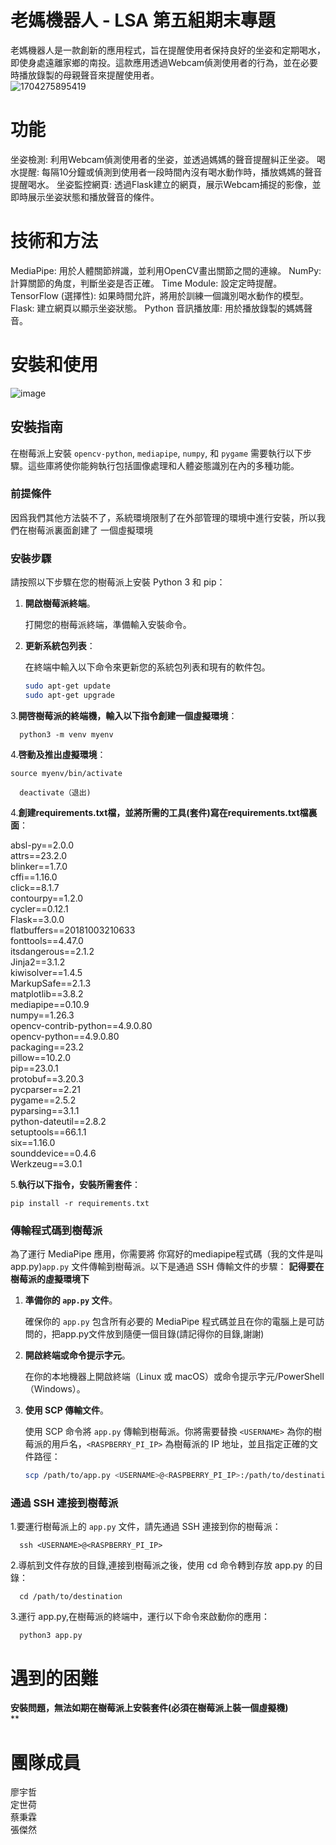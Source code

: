 # 老媽機器人 - LSA 第五組期末專題
老媽機器人是一款創新的應用程式，旨在提醒使用者保持良好的坐姿和定期喝水，即使身處遠離家鄉的南投。這款應用透過Webcam偵測使用者的行為，並在必要時播放錄製的母親聲音來提醒使用者。  
![1704275895419](https://github.com/yuzher33/LSA/assets/151426386/c14fb4d7-cb85-4ac4-9b22-6377ea2bc006)

# 功能
坐姿檢測: 利用Webcam偵測使用者的坐姿，並透過媽媽的聲音提醒糾正坐姿。
喝水提醒: 每隔10分鐘或偵測到使用者一段時間內沒有喝水動作時，播放媽媽的聲音提醒喝水。
坐姿監控網頁: 透過Flask建立的網頁，展示Webcam捕捉的影像，並即時展示坐姿狀態和播放聲音的條件。

# 技術和方法
MediaPipe: 用於人體關節辨識，並利用OpenCV畫出關節之間的連線。
NumPy: 計算關節的角度，判斷坐姿是否正確。
Time Module: 設定定時提醒。
TensorFlow (選擇性): 如果時間允許，將用於訓練一個識別喝水動作的模型。
Flask: 建立網頁以顯示坐姿狀態。
Python 音訊播放庫: 用於播放錄製的媽媽聲音。

# 安裝和使用
![image](https://github.com/yuzher33/LSA/assets/151426386/367c9d21-7dd0-4316-ac56-d99c16facbe9)

## 安裝指南

在樹莓派上安裝 `opencv-python`, `mediapipe`, `numpy`, 和 `pygame` 需要執行以下步驟。這些庫將使你能夠執行包括圖像處理和人體姿態識別在內的多種功能。

### 前提條件

因爲我們其他方法裝不了，系統環境限制了在外部管理的環境中進行安裝，所以我們在樹莓派裏面創建了
一個虛擬環境
### 安裝步驟

請按照以下步驟在您的樹莓派上安裝 Python 3 和 pip：

1. **開啟樹莓派終端**。
   
   打開您的樹莓派終端，準備輸入安裝命令。

2. **更新系統包列表**：

   在終端中輸入以下命令來更新您的系統包列表和現有的軟件包。
   
   ```bash
   sudo apt-get update
   sudo apt-get upgrade
   
3.**開啓樹莓派的終端機，輸入以下指令創建一個虛擬環境**：
   
      python3 -m venv myenv   
   
4.**啓動及推出虛擬環境**：
   
    source myenv/bin/activate
   
      deactivate（退出)    
   
4.**創建requirements.txt檔，並將所需的工具(套件)寫在requirements.txt檔裏面**：
   
absl-py==2.0.0  
attrs==23.2.0  
blinker==1.7.0  
cffi==1.16.0  
click==8.1.7  
contourpy==1.2.0  
cycler==0.12.1  
Flask==3.0.0  
flatbuffers==20181003210633  
fonttools==4.47.0  
itsdangerous==2.1.2  
Jinja2==3.1.2  
kiwisolver==1.4.5  
MarkupSafe==2.1.3  
matplotlib==3.8.2  
mediapipe==0.10.9  
numpy==1.26.3  
opencv-contrib-python==4.9.0.80  
opencv-python==4.9.0.80  
packaging==23.2  
pillow==10.2.0  
pip==23.0.1  
protobuf==3.20.3  
pycparser==2.21  
pygame==2.5.2  
pyparsing==3.1.1  
python-dateutil==2.8.2  
setuptools==66.1.1  
six==1.16.0  
sounddevice==0.4.6  
Werkzeug==3.0.1        

5.**執行以下指令，安裝所需套件**：
   
    pip install -r requirements.txt    
   
### 傳輸程式碼到樹莓派

為了運行 MediaPipe 應用，你需要將 你寫好的mediapipe程式碼（我的文件是叫app.py)`app.py` 文件傳輸到樹莓派。以下是通過 SSH 傳輸文件的步驟：
**記得要在樹莓派的虛擬環境下**
1. **準備你的 `app.py` 文件**。

   確保你的 `app.py` 包含所有必要的 MediaPipe 程式碼並且在你的電腦上是可訪問的，把app.py文件放到隨便一個目錄(請記得你的目錄,謝謝)

2. **開啟終端或命令提示字元**。

   在你的本地機器上開啟終端（Linux 或 macOS）或命令提示字元/PowerShell（Windows）。

3. **使用 SCP 傳輸文件**。

   使用 SCP 命令將 `app.py` 傳輸到樹莓派。你將需要替換 `<USERNAME>` 為你的樹莓派的用戶名，`<RASPBERRY_PI_IP>` 為樹莓派的 IP 地址，並且指定正確的文件路徑：

   ```bash
   scp /path/to/app.py <USERNAME>@<RASPBERRY_PI_IP>:/path/to/destination

### 通過 SSH 連接到樹莓派

   1.要運行樹莓派上的 `app.py` 文件，請先通過 SSH 連接到你的樹莓派：

  
      ssh <USERNAME>@<RASPBERRY_PI_IP>


   2.導航到文件存放的目錄,連接到樹莓派之後，使用 cd 命令轉到存放 app.py 的目錄：

  
      cd /path/to/destination


   3.運行 app.py,在樹莓派的終端中，運行以下命令來啟動你的應用：

  
      python3 app.py

# 遇到的困難  
**安裝問題，無法如期在樹莓派上安裝套件(必須在樹莓派上裝一個虛擬機)**  
**

# 團隊成員  
廖宇哲  
定世荷  
蔡秉霖  
張傑然
